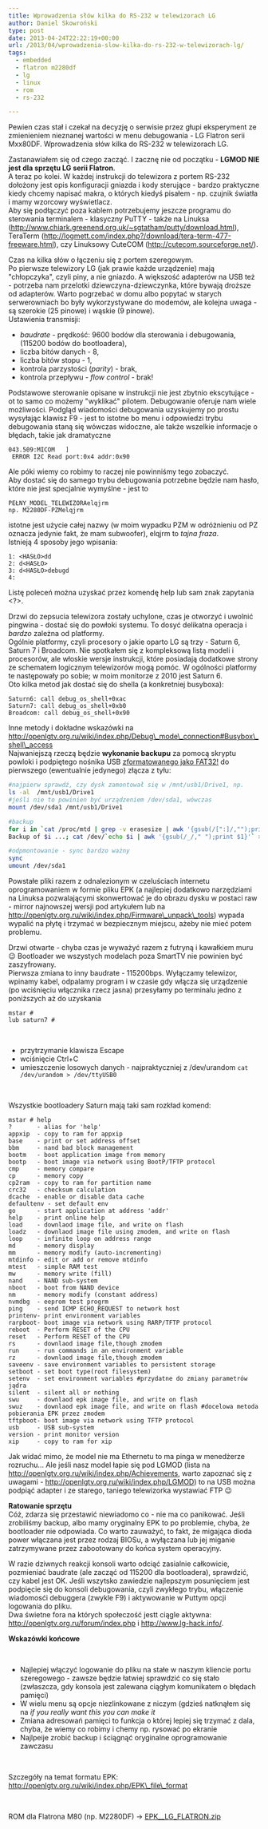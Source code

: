 ```yaml
---
title: Wprowadzenia słów kilka do RS-232 w telewizorach LG
author: Daniel Skowroński
type: post
date: 2013-04-24T22:22:19+00:00
url: /2013/04/wprowadzenia-slow-kilka-do-rs-232-w-telewizorach-lg/
tags:
  - embedded
  - flatron m2280df
  - lg
  - linux
  - rom
  - rs-232

---
```

Pewien czas stał i czekał na decyzję o serwisie przez głupi eksperyment ze zmienieniem nieznanej wartości w menu debugowania - LG Flatron serii Mxx80DF. Wprowadzenia słów kilka do RS-232 w telewizorach LG.  
<!--break-->

  
Zastanawiałem się od czego zacząć. I zacznę nie od początku - **LGMOD NIE jest dla sprzętu LG serii Flatron**.  
A teraz po kolei. W każdej instrukcji do telewizora z portem RS-232 dołożony jest opis konfiguracji gniazda i kody sterujące - bardzo praktyczne kiedy chcemy napisać makra, o których kiedyś pisałem - np. czujnik światła i mamy wzorcowy wyświetlacz.  
Aby się podłączyć poza kablem potrzebujemy jeszcze programu do sterowania terminalem - klasyczny PuTTY - także na Linuksa (http://www.chiark.greenend.org.uk/~sgtatham/putty/download.html), TeraTerm (http://logmett.com/index.php?/download/tera-term-477-freeware.html), czy Linuksowy CuteCOM (http://cutecom.sourceforge.net/).

Czas na kilka słów o łączeniu się z portem szeregowym.  
Po pierwsze telewizory LG (jak prawie każde urządzenie) mają "chłopczyka", czyli piny, a nie gniazdo. A większość adapterów na USB też - potrzeba nam przelotki dziewczyna-dziewczynka, które bywają droższe od adapterów. Warto pogrzebać w domu albo popytać w starych serwerowniach bo były wykorzystywane do modemów, ale kolejna uwaga - są szerokie (25 pinowe) i wąskie (9 pinowe).  
Ustawienia transmisji:

  * _baudrate_ - prędkość: 9600 bodów dla sterowania i debugowania, (115200 bodów do bootloadera),
  * liczba bitów danych - 8,
  * liczba bitów stopu - 1,
  * kontrola parzystości (_parity_) - brak,
  * kontrola przepływu - _flow control_ - brak!

Podstawowe sterowanie opisane w instrukcji nie jest zbytnio ekscytujące - ot to samo co możemy "wyklikać" pilotem. Debugowanie oferuje nam wiele możliwości. Podgląd wiadomości debugowania uzyskujemy po prostu wysyłając klawisz F9 - jest to istotne bo menu i odpowiedzi trybu debugowania staną się wówczas widoczne, ale także wszelkie informacje o błędach, takie jak dramatyczne

```
043.509:MICOM   ] 
 ERROR I2C Read port:0x4 addr:0x90
```


Ale póki wiemy co robimy to raczej nie powinniśmy tego zobaczyć.  
Aby dostać się do samego trybu debugowania potrzebne będzie nam hasło, które nie jest specjalnie wymyślne - jest to

```
PEŁNY_MODEL_TELEWIZORAelqjrm
np. M2280DF-PZMelqjrm
```


istotne jest użycie całej nazwy (w moim wypadku PZM w odróżnieniu od PZ oznacza jedynie fakt, że mam subwoofer), elqjrm to _tajna fraza_.  
Istnieją 4 sposoby jego wpisania:

```
1: <HASŁO>dd
2: d<HASŁO>
3: d<HASŁO>debugd
4:
```


Listę poleceń można uzyskać przez komendę help lub sam znak zapytania <?>.

Drzwi do zepsucia telewizora zostały uchylone, czas je otworzyć i uwolnić pingwina - dostać się do powłoki systemu. To dosyć delikatna operacja i _bardzo_ zależna od platformy.  
Ogólnie platformy, czyli procesory o jakie oparto LG są trzy - Saturn 6, Saturn 7 i Broadcom. Nie spotkałem się z kompleksową listą modeli i procesorów, ale włoskie wersje instrukcji, które posiadają dodatkowe strony ze schematem logicznym telewizorów mogą pomóc. W ogólności platformy te następowały po sobie; w moim monitorze z 2010 jest Saturn 6.  
Oto kilka metod jak dostać się do shella (a konkretniej busyboxa):

```
Saturn6: call debug_os_shell+0xac
Saturn7: call debug_os_shell+0xb0
Broadcom: call debug_os_shell+0x90
```


Inne metody i dokładne wskazówki na http://openlgtv.org.ru/wiki/index.php/Debug\_mode\_connection#Busybox\_shell\_access  
Najwaniejszą rzeczą będzie **wykonanie backupu** za pomocą skryptu powloki i podpiętego nośnika USB <u>zformatowanego jako FAT32!</u> do pierwszego (ewentualnie jedynego) złącza z tyłu:

```bash
#najpierw sprawdź, czy dysk zamontował się w /mnt/usb1/Drive1, np.
ls -al  /mnt/usb1/Drive1
#jeśli nie to powinien być urządzeniem /dev/sda1, wówczas
mount /dev/sda1 /mnt/usb1/Drive1

#backup
for i in `cat /proc/mtd | grep -v erasesize | awk '{gsub(/[":]/,"");print $1 "_" $4}'`; do echo \
Backup of $i ...; cat /dev/`echo $i | awk '{gsub(/_/," ");print $1}'` > /mnt/usb1/Drive1/$i; done

#odpmontowanie - sync bardzo ważny
sync
umount /dev/sda1

```


Powstałe pliki razem z odnalezionym w czeluściach internetu oprogramowaniem w formie pliku EPK (a najlepiej dodatkowo narzędziami na Linuksa pozwalającymi skonwertować je do obrazu dysku w postaci raw - mirror najnowszej wersji pod artykułem lub na http://openlgtv.org.ru/wiki/index.php/Firmware\_unpack\_tools) wypada wypalić na płytę i trzymać w bezpiecznym miejscu, ażeby nie mieć potem problemu.

Drzwi otwarte - chyba czas je wyważyć razem z futryną i kawałkiem muru 😉 Bootloader we wszystych modelach poza SmartTV nie powinien być zaszyfrowany.  
Pierwsza zmiana to inny baudrate - 115200bps. Wyłączamy telewizor, wpinamy kabel, odpalamy program i w czasie gdy włącza się urządzenie (po wciśnięciu włącznika rzecz jasna) przesyłamy po terminalu jedno z poniższych aż do uzyskania

```
mstar #
lub saturn7 #
```


&nbsp;

  * przytrzymanie klawisza Escape
  * wciśnięcie Ctrl+C
  * umieszczenie losowych danych - najpraktyczniej z /dev/urandom
  `cat /dev/urandom > /dev/ttyUSB0`


&nbsp;

Wszystkie bootloadery Saturn mają taki sam rozkład komend:

```
mstar # help
?       - alias for 'help'
appxip  - copy to ram for appxip
base    - print or set address offset
bbm     - nand bad block management
bootm   - boot application image from memory
bootp   - boot image via network using BootP/TFTP protocol
cmp     - memory compare
cp      - memory copy
cp2ram  - copy to ram for partition name
crc32   - checksum calculation
dcache  - enable or disable data cache
defaultenv - set default env
go      - start application at address 'addr'
help    - print online help
load    - downlaod image file, and write on flash
loadz   - downlaod image file using zmodem, and write on flash
loop    - infinite loop on address range
md      - memory display
mm      - memory modify (auto-incrementing)
mtdinfo - edit or add or remove mtdinfo
mtest   - simple RAM test
mw      - memory write (fill)
nand    - NAND sub-system
nboot   - boot from NAND device
nm      - memory modify (constant address)
nvmdbg  - eeprom test progrm
ping    - send ICMP ECHO_REQUEST to network host
printenv- print environment variables
rarpboot- boot image via network using RARP/TFTP protocol
reboot  - Perform RESET of the CPU
reset   - Perform RESET of the CPU
rs      - downlaod image file,though zmodem
run     - run commands in an environment variable
rz      - downlaod image file,though zmodem
saveenv - save environment variables to persistent storage
setboot - set boot type(root filesystem)
setenv  - set environment variables #przydatne do zmiany parametrów jądra
silent  - silent all or nothing
swu     - downlaod epk image file, and write on flash
swuz    - downlaod epk image file, and write on flash #docelowa metoda pobierania EPK przez zmodem
tftpboot- boot image via network using TFTP protocol
usb     - USB sub-system
version - print monitor version
xip     - copy to ram for xip

```


Jak widać mimo, że model nie ma Ethernetu to ma pinga w menedżerze rozruchu... Ale jeśli nasz model łapie się pod LGMOD (lista na http://openlgtv.org.ru/wiki/index.php/Achievements, warto zapoznać się z uwagami - http://openlgtv.org.ru/wiki/index.php/LGMOD) to na USB można podpiąć adapter i ze starego, taniego telewizorka wystawiać FTP 😉

**Ratowanie sprzętu**  
Cóż, zdarza się przestawić niewiadomo co - nie ma co panikować. Jeśli zrobiliśmy backup, albo mamy oryginalny EPK to po problemie, chyba, że bootloader nie odpowiada. Co warto zauważyć, to fakt, że migająca dioda power włączana jest przez rodzaj BIOSu, a wyłączana lub jej miganie zatrzymywane przez zabootowany do końca system operacyjny.

W razie dziwnych reakcji konsoli warto odciąć zasialnie całkowicie, pozmieniać baudrate (ale zacząć od 115200 dla bootloadera), sprawdzić, czy kabel jest OK. Jeśli wszytsko zawiedzie najlepszym posunięciem jest podpięcie się do konsoli debugowania, czyli zwykłego trybu, włączenie wiadomosći debuggera (zwykle F9) i aktywowanie w Puttym opcji logowania do pliku.  
Dwa świetne fora na których społeczość jestt ciągle aktywna: http://openlgtv.org.ru/forum/index.php i http://www.lg-hack.info/.

**Wskazówki końcowe**

&nbsp;

  * Najlepiej włączyć logowanie do pliku na stałe w naszym kliencie portu szeregowego - zawsze będzie łatwiej sprawdzić co się stało (zwłaszcza, gdy konsola jest zalewana ciągłym komunikatem o błędach pamięci)
  * W wielu menu są opcje niezlinkowane z niczym (gdzieś natknąłem się na _if you really want this you can make it_
  * Zmiana adresowań pamięci to funkcja o której lepiej się trzymać z dala, chyba, że wiemy co robimy i chemy np. rysować po ekranie
  * Najlpeije zrobić backup i ściągnąć oryginalne oprogramowanie zawczasu

&nbsp;

Szczegóły na temat formatu EPK: http://openlgtv.org.ru/wiki/index.php/EPK\_file\_format

&nbsp;

ROM dla Flatrona M80 (np. M2280DF) -> [EPK_\_LG\_FLATRON.zip][1]

 [1]: /wp-content/uploads/2015/08/EPK__LG_FLATRON.zip